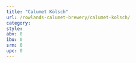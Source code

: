 ```yaml
---
title: "Calumet Kölsch"
url: /rowlands-calumet-brewery/calumet-kolsch/
category: 
style: 
abv: 0
ibu: 0
srm: 0
upc: 0
---
```


